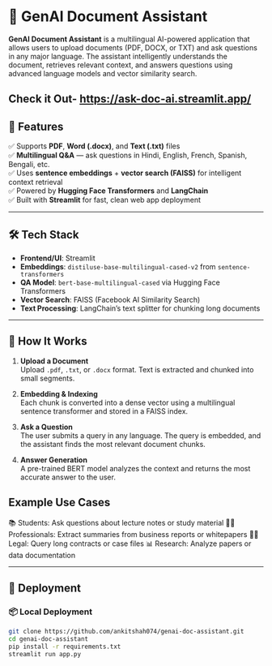 # 🧠 GenAI Document Assistant

**GenAI Document Assistant** is a multilingual AI-powered application that allows users to upload documents (PDF, DOCX, or TXT) and ask questions in any major language. The assistant intelligently understands the document, retrieves relevant context, and answers questions using advanced language models and vector similarity search.

Check it Out- https://ask-doc-ai.streamlit.app/
---

## 🌟 Features

✅ Supports **PDF**, **Word (.docx)**, and **Text (.txt)** files  
✅ **Multilingual Q&A** — ask questions in Hindi, English, French, Spanish, Bengali, etc.  
✅ Uses **sentence embeddings** + **vector search (FAISS)** for intelligent context retrieval  
✅ Powered by **Hugging Face Transformers** and **LangChain**  
✅ Built with **Streamlit** for fast, clean web app deployment  

---

## 🛠️ Tech Stack

- **Frontend/UI**: Streamlit  
- **Embeddings**: `distiluse-base-multilingual-cased-v2` from `sentence-transformers`  
- **QA Model**: `bert-base-multilingual-cased` via Hugging Face Transformers  
- **Vector Search**: FAISS (Facebook AI Similarity Search)  
- **Text Processing**: LangChain’s text splitter for chunking long documents  

---

## 🧠 How It Works

1. **Upload a Document**  
   Upload `.pdf`, `.txt`, or `.docx` format. Text is extracted and chunked into small segments.

2. **Embedding & Indexing**  
   Each chunk is converted into a dense vector using a multilingual sentence transformer and stored in a FAISS index.

3. **Ask a Question**  
   The user submits a query in any language. The query is embedded, and the assistant finds the most relevant document chunks.

4. **Answer Generation**  
   A pre-trained BERT model analyzes the context and returns the most accurate answer to the user.

## Example Use Cases
📚 Students: Ask questions about lecture notes or study material
🧑‍💼 Professionals: Extract summaries from business reports or whitepapers
👨‍⚖️ Legal: Query long contracts or case files
📊 Research: Analyze papers or data documentation


---

## 🚀 Deployment

### 📦 Local Deployment

```bash
git clone https://github.com/ankitshah074/genai-doc-assistant.git
cd genai-doc-assistant
pip install -r requirements.txt
streamlit run app.py

